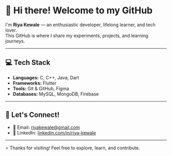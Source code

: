 # 👋 Hi there! Welcome to my GitHub

I'm **Riya Kewale** — an enthusiastic developer, lifelong learner, and tech lover.  
This GitHub is where I share my experiments, projects, and learning journeys.

---

## 💻 Tech Stack

- **Languages:** C, C++, Java, Dart  
- **Frameworks:** Flutter  
- **Tools:** Git & GitHub, Figma  
- **Databases:** MySQL, MongoDB, Firebase  

---

## 🤝 Let's Connect!

- 📧 Email: [riyakewale@gmail.com](mailto:riyakewale@gmail.com)  
- 🔗 LinkedIn: [linkedin.com/in/riya-kewale](https://www.linkedin.com/in/riya-kewale)  

---

⭐ Thanks for visiting! Feel free to explore, learn, and contribute.
